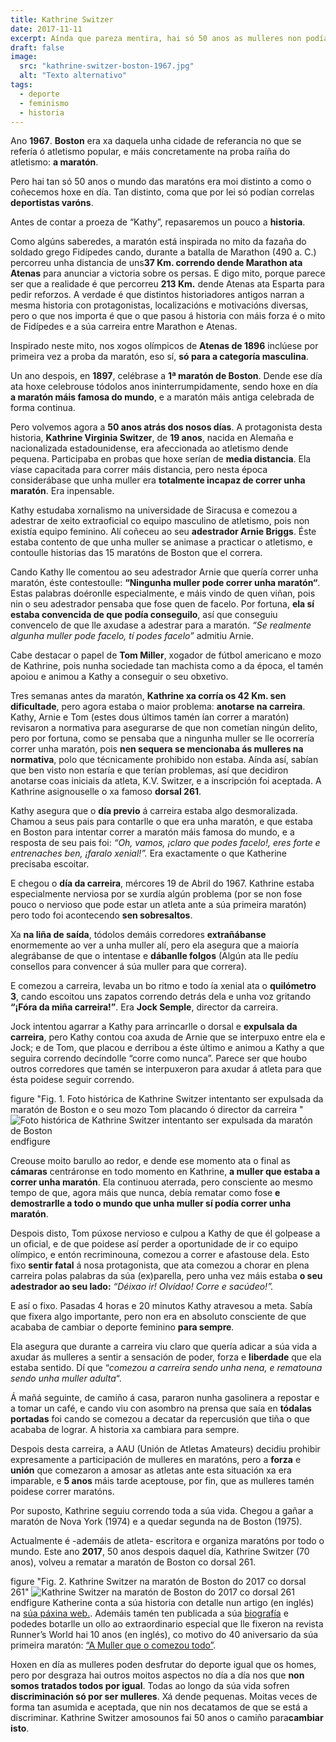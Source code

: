 ```yaml
---
title: Kathrine Switzer
date: 2017-11-11
excerpt: Aínda que pareza mentira, hai só 50 anos as mulleres non podían correr maratóns. Kathrine Switzer amosounos na maratón de Boston o camiño para cambiar as cousas.
draft: false
image:
  src: "kathrine-switzer-boston-1967.jpg"
  alt: "Texto alternativo"
tags:
  - deporte
  - feminismo
  - historia
---
```


Ano **1967**. **Boston** era xa daquela unha cidade de referancia no que se refería ó atletismo popular, e máis concretamente na proba raíña do atletismo: **a maratón**.

Pero hai tan só 50 anos o mundo das maratóns era moi distinto a como o coñecemos hoxe en día. Tan distinto, coma que por lei só podían correlas **deportistas varóns**.

Antes de contar a proeza de “Kathy”, repasaremos un pouco a **historia**.

Como algúns saberedes, a maratón está inspirada no mito da fazaña do soldado grego Fidípedes cando, durante a batalla de Marathon (490 a. C.) percorreu unha distancia de uns**37 Km. correndo dende Marathon ata Atenas** para anunciar a victoria sobre os persas. E digo mito, porque parece ser que a realidade é que percorreu **213 Km.** dende Atenas ata Esparta para pedir reforzos. A verdade é que distintos historiadores antigos narran a mesma historia con protagonistas, localizacións e motivacións diversas, pero o que nos importa é que o que pasou á historia con máis forza é o mito de Fidípedes e a súa carreira entre Marathon e Atenas.

Inspirado neste mito, nos xogos olímpicos de **Atenas de 1896** inclúese por primeira vez a proba da maratón, eso sí, **só para a categoría masculina**.

Un ano despois, en **1897**, celébrase a **1ª maratón de Boston**. Dende ese día ata hoxe celebrouse tódolos anos ininterrumpidamente, sendo hoxe en día **a maratón máis famosa do mundo**, e a maratón máis antiga celebrada de forma continua.

Pero volvemos agora a **50 anos atrás dos nosos días**. A protagonista desta historia, **Kathrine Virginia Switzer**, de **19 anos**, nacida en Alemaña e nacionalizada estadounidense, era afeccionada ao atletismo dende pequena. Participaba en probas que hoxe serían de **media distancia**. Ela víase capacitada para correr máis distancia, pero nesta época considerábase que unha muller era **totalmente incapaz de correr unha maratón**. Era inpensable.

Kathy estudaba xornalismo na universidade de Siracusa e comezou a adestrar de xeito extraoficial co equipo masculino de atletismo, pois non existía equipo feminino. Alí coñeceu ao seu **adestrador Arnie Briggs**. Éste estaba contento de que unha muller se animase a practicar o atletismo, e contoulle historias das 15 maratóns de Boston que el correra.

Cando Kathy lle comentou ao seu adestrador Arnie que quería correr unha maratón, éste contestoulle: **“Ningunha muller pode correr unha maratón“**. Estas palabras doéronlle especialmente, e máis vindo de quen viñan, pois nin o seu adestrador pensaba que fose quen de facelo. Por fortuna, **ela sí estaba convencida de que podía conseguilo**, así que conseguiu convencelo de que lle axudase a adestrar para a maratón. *“Se realmente algunha muller pode facelo, tí podes facelo”* admitiu Arnie.

Cabe destacar o papel de **Tom Miller**, xogador de fútbol americano e mozo de Kathrine, pois nunha sociedade tan machista como a da época, el tamén apoiou e animou a Kathy a conseguir o seu obxetivo.

Tres semanas antes da maratón, **Kathrine xa corría os 42 Km. sen dificultade**, pero agora estaba o maior problema: **anotarse na carreira**. Kathy, Arnie e Tom (estes dous últimos tamén ían correr a maratón) revisaron a normativa para asegurarse de que non cometían ningún delito, pero por fortuna, como se pensaba que a ningunha muller se lle ocorrería correr unha maratón, pois **nen sequera se mencionaba ás mulleres na normativa**, polo que técnicamente prohibido non estaba. Aínda así, sabían que ben visto non estaría e que terían problemas, así que decidiron anotarse coas iniciais da atleta, K.V. Switzer, e a inscripción foi aceptada. A Kathrine asignouselle o xa famoso **dorsal 261**.

Kathy asegura que o **día previo** á carreira estaba algo desmoralizada. Chamou a seus pais para contarlle o que era unha maratón, e que estaba en Boston para intentar correr a maratón máis famosa do mundo, e a resposta de seu pais foi: *“Oh, vamos, ¡claro que podes facelo!, eres forte e entrenaches ben, ¡faralo xenial!”.* Era exactamente o que Katherine precisaba escoitar.

E chegou o **día da carreira**, mércores 19 de Abril do 1967. Kathrine estaba especialmente nerviosa por se xurdía algún problema (por se non fose pouco o nervioso que pode estar un atleta ante a súa primeira maratón) pero todo foi acontecendo **sen sobresaltos**.

Xa **na liña de saída**, tódolos demáis corredores **extrañábanse** enormemente ao ver a unha muller alí, pero ela asegura que a maioría alegrábanse de que o intentase e **dábanlle folgos** (Algún ata lle pedíu consellos para convencer á súa muller para que correra).

E comezou a carreira, levaba un bo ritmo e todo ía xenial ata o **quilómetro 3**, cando escoitou uns zapatos correndo detrás dela e unha voz gritando **“¡Fóra da miña carreira!”**. Era **Jock Semple**, director da carreira.

Jock intentou agarrar a Kathy para arrincarlle o dorsal e **expulsala da carreira**, pero Kathy contou coa axuda de Arnie que se interpuxo entre ela e Jock; e de Tom, que placou e derribou a éste último e animou a Kathy a que seguira correndo decíndolle “corre como nunca”. Parece ser que houbo outros corredores que tamén se interpuxeron para axudar á atleta para que ésta poidese seguir correndo.

figure "Fig. 1. Foto histórica de Kathrine Switzer intentanto ser expulsada da maratón de Boston e o seu mozo Tom placando ó director da carreira
"
![Foto histórica de Kathrine Switzer intentanto ser expulsada da maratón de Boston](imaxes/kathrine-switzer-boston-1967.jpg)
endfigure

Creouse moito barullo ao redor, e dende ese momento ata o final as **cámaras** centráronse en todo momento en Kathrine, **a muller que estaba a correr unha maratón**. Ela continuou aterrada, pero consciente ao mesmo tempo de que, agora máis que nunca, debía rematar como fose **e demostrarlle a todo o mundo que unha muller sí podía correr unha maratón**.

Despois disto, Tom púxose nervioso e culpou a Kathy de que él golpease a un oficial, e de que poidese así perder a oportunidade de ir co equipo olímpico, e entón recriminouna, comezou a correr e afastouse dela. Esto fixo **sentir fatal** á nosa protagonista, que ata comezou a chorar en plena carreira polas palabras da súa (ex)parella, pero unha vez máis estaba **o seu adestrador ao seu lado:** *“Déixao ir! Olvídao! Corre e sacúdeo!”.*

E así o fixo. Pasadas 4 horas e 20 minutos Kathy atravesou a meta. Sabía que fixera algo importante, pero non era en absoluto consciente de que acababa de cambiar o deporte feminino **para sempre**.

Ela asegura que durante a carreira viu claro que quería adicar a súa vida a axudar ás mulleres a sentir a sensación de poder, forza e **liberdade** que ela estaba sentido. Dí que “*comezou a carreira sendo unha nena, e rematouna sendo unha muller adulta*“.

Á mañá seguinte, de camiño á casa, pararon nunha gasolinera a repostar e a tomar un café, e cando viu con asombro na prensa que saía en **tódalas portadas** foi cando se comezou a decatar da repercusión que tiña o que acababa de lograr. A historia xa cambiara para sempre.

Despois desta carreira, a AAU (Unión de Atletas Amateurs) decidiu prohibir expresamente a participación de mulleres en maratóns, pero a **forza** e **unión** que comezaron a amosar as atletas ante esta situación xa era imparable, e **5 anos** máis tarde aceptouse, por fin, que as mulleres tamén poidese correr maratóns.

Por suposto, Kathrine seguiu correndo toda a súa vida. Chegou a gañar a maratón de Nova York (1974) e a quedar segunda na de Boston (1975).

Actualmente é -ademáis de atleta- escritora e organiza maratóns por todo o mundo.
Este ano **2017**, 50 anos despois daquel día, Kathrine Switzer (70 anos), volveu a rematar a maratón de Boston co dorsal 261.


figure "Fig. 2. Kathrine Switzer na maratón de Boston do 2017 co dorsal 261"
![Kathrine Switzer na maratón de Boston do 2017 co dorsal 261](kathrine-switzer-boston-2017.jpg)
endfigure
Katherine conta a súa historia con detalle nun artigo (en inglés) na [súa páxina web.](http://kathrineswitzer.com/about-kathrine/1967-boston-marathon-the-real-story/). Ademáis tamén ten publicada a súa [biografía](https://www.amazon.es/Marathon-Woman-Running-Revolutionize-Womens/dp/0738213292/ref=sr_1_1?ie=UTF8&qid=1510394806&sr=8-1&keywords=marathon+woman) e podedes botarlle un ollo ao extraordinario especial que lle fixeron na revista Runner’s World hai 10 anos (en inglés), co motivo do 40 aniversario da súa primeira maratón: [“A Muller que o comezou todo”](http://kathrineswitzer.com/site/wp-content/uploads/SwitzerStory_RunnersWorld.pdf).

Hoxen en día as mulleres poden desfrutar do deporte igual que os homes, pero por desgraza hai outros moitos aspectos no día a día nos que **non somos tratados todos por igual**. Todas ao longo da súa vida sofren **discriminación só por ser mulleres**. Xá dende pequenas. Moitas veces de forma tan asumida e aceptada, que nin nos decatamos de que se está a discriminar. Kathrine Switzer amosounos fai 50 anos o camiño para**cambiar isto**.

